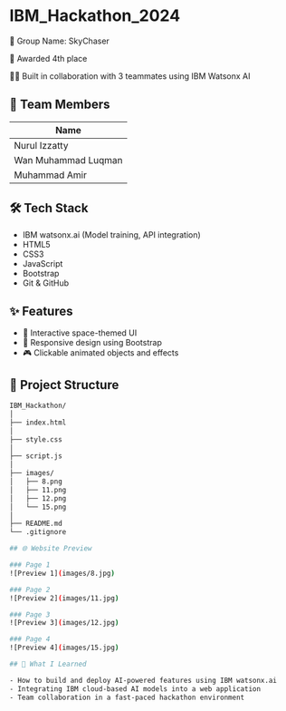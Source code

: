 # IBM_Hackathon_2024

🧠 Group Name: SkyChaser

🥈 Awarded 4th place

👨‍💻 Built in collaboration with 3 teammates using IBM Watsonx AI
  
## 👥 Team Members
| Name                               
| ---------------------------------- 
| Nurul Izzatty
| Wan Muhammad Luqman                   
| Muhammad Amir     

## 🛠️ Tech Stack

- IBM watsonx.ai (Model training, API integration)
-  HTML5
- CSS3
- JavaScript
- Bootstrap
- Git & GitHub

## ✨ Features
- 🚀 Interactive space-themed UI
- 🌌 Responsive design using Bootstrap
- 🎮 Clickable animated objects and effects

## 📂 Project Structure

```bash
IBM_Hackathon/
│
├── index.html
│
├── style.css
│
├── script.js
│
├── images/                             
│   ├── 8.png
│   ├── 11.png
│   ├── 12.png
│   └── 15.png
│
├── README.md
└── .gitignore

## 🌐 Website Preview

### Page 1
![Preview 1](images/8.jpg)

### Page 2
![Preview 2](images/11.jpg)

### Page 3
![Preview 3](images/12.jpg)

### Page 4
![Preview 4](images/15.jpg)

## 🧠 What I Learned

- How to build and deploy AI-powered features using IBM watsonx.ai
- Integrating IBM cloud-based AI models into a web application
- Team collaboration in a fast-paced hackathon environment

